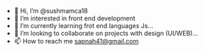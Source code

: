 - 👋 Hi, I’m @sushmamca18
- 👀 I’m interested in front end development 
- 🌱 I’m currently learning frot end languages Js...
- 💞️ I’m looking to collaborate on projects with  design (UI/WEB)...
- 📫 How to reach me sapnah41@gmail.com
<!---
sushmamca18/sushmamca18 is a ✨ special ✨ repository because its `README.md` (this file) appears on your GitHub profile.
You can click the Preview link to take a look at your changes.
--->
